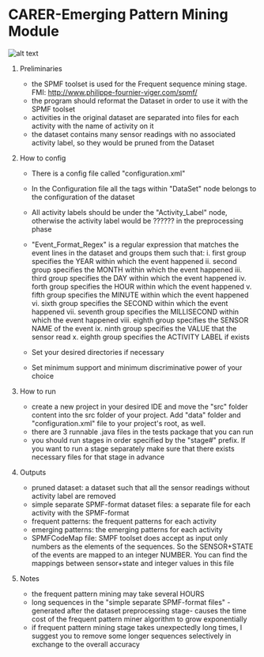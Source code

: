 # CARER-Emerging Pattern Mining Module
![alt text](https://github.com/MammadDavari/CARER-Emerging-Pattern-Mining-Module/blob/master/EmergingPatternsMiningModule.png)


1. Preliminaries
	* the SPMF toolset is used for the Frequent sequence mining stage. FMI: http://www.philippe-fournier-viger.com/spmf/
	* the program should reformat the Dataset in order to use it with the SPMF toolset
	* activities in the original dataset are separated into files for each activity with the name of activity on it
	* the dataset contains many sensor readings with no associated activity label, so they would be pruned 
		from the Dataset
	
2. How to config
	* There is a config file called "configuration.xml"
	* In the Configuration file all the tags within "DataSet" node belongs to the configuration of the dataset
	* All activity labels should be under the "Activity_Label" node, otherwise the activity label would 
		be ?????? in the preprocessing phase
	* "Event_Format_Regex" is a regular expression that matches the event lines in the dataset and groups 
		them such that:
		   i. first group specifies the YEAR within which the event happened
		  ii. second group specifies the MONTH within which the event happened
		 iii. third group specifies the DAY within which the event happened
		  iv. forth group specifies the HOUR within which the event happened
		   v. fifth group specifies the MINUTE within which the event happened
		  vi. sixth group specifies the SECOND within which the event happened
		 vii. seventh group specifies the MILLISECOND within which the event happened
		viii. eighth group specifies the SENSOR NAME of the event
		  ix. ninth group specifies the VALUE that the sensor read
		   x. eighth group specifies the ACTIVITY LABEL if exists
		   
	* Set your desired directories if necessary
	* Set minimum support and minimum discriminative power of your choice
	
3. How to run
	* create a new project in your desired IDE and move the "src" folder content into the src folder of 
		your project. Add "data" folder and "configuration.xml" file to your project's root, as well.
	* there are 3 runnable .java files in the tests package that you can run
	* you should run stages in order specified by the "stage#" prefix. If you want to run a stage separately 
		make sure that there exists necessary files for that stage in advance
	
		  
4. Outputs
	* pruned dataset: a dataset such that all the sensor readings without activity label are removed
	* simple separate SPMF-format dataset files: a separate file for each activity with the SPMF-format
	* frequent patterns: the frequent patterns for each activity
	* emerging patterns: the emerging patterns for each activity
	* SPMFCodeMap file: SMPF toolset does accept as input only numbers as the elements of the sequences. 
		So the SENSOR+STATE of the events are mapped to an integer NUMBER. You can find the mappings between 
		sensor+state and integer values in this file
	
5. Notes
	* the frequent pattern mining may take several HOURS
	* long sequences in the "simple separate SPMF-format files" -generated after the dataset preprocessing 
		stage- causes the time cost of the frequent pattern miner algorithm to grow exponentially
	* if frequent pattern mining stage takes unexpectedly long times, I suggest you to remove some longer sequences 
		selectively in exchange to the overall accuracy
